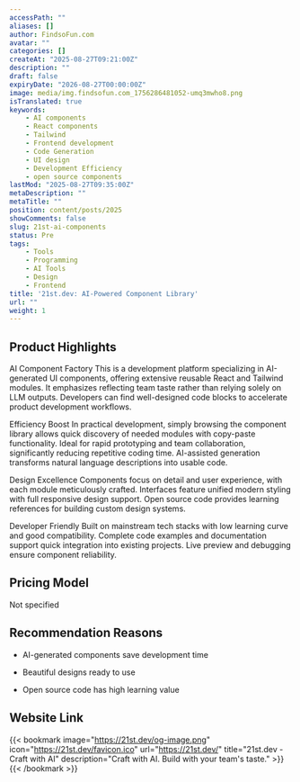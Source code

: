 ```yaml
---
accessPath: ""
aliases: []
author: FindsoFun.com
avatar: ""
categories: []
createAt: "2025-08-27T09:21:00Z"
description: ""
draft: false
expiryDate: "2026-08-27T00:00:00Z"
image: media/img.findsofun.com_1756286481052-umq3mwho8.png
isTranslated: true
keywords:
    - AI components
    - React components
    - Tailwind
    - Frontend development
    - Code Generation
    - UI design
    - Development Efficiency
    - open source components
lastMod: "2025-08-27T09:35:00Z"
metaDescription: ""
metaTitle: ""
position: content/posts/2025
showComments: false
slug: 21st-ai-components
status: Pre
tags:
    - Tools
    - Programming
    - AI Tools
    - Design
    - Frontend
title: '21st.dev: AI-Powered Component Library'
url: ""
weight: 1
---
```

## Product Highlights
AI Component Factory
This is a development platform specializing in AI-generated UI components, offering extensive reusable React and Tailwind modules. It emphasizes reflecting team taste rather than relying solely on LLM outputs. Developers can find well-designed code blocks to accelerate product development workflows.

Efficiency Boost
In practical development, simply browsing the component library allows quick discovery of needed modules with copy-paste functionality. Ideal for rapid prototyping and team collaboration, significantly reducing repetitive coding time. AI-assisted generation transforms natural language descriptions into usable code.

Design Excellence
Components focus on detail and user experience, with each module meticulously crafted. Interfaces feature unified modern styling with full responsive design support. Open source code provides learning references for building custom design systems.

Developer Friendly
Built on mainstream tech stacks with low learning curve and good compatibility. Complete code examples and documentation support quick integration into existing projects. Live preview and debugging ensure component reliability.

## Pricing Model
<!--more-->Not specified

## Recommendation Reasons
- AI-generated components save development time

- Beautiful designs ready to use

- Open source code has high learning value

## Website Link
{{< bookmark image="https://21st.dev/og-image.png" icon="https://21st.dev/favicon.ico" url="https://21st.dev/" title="21st.dev - Craft with AI" description="Craft with AI. Build with your team's taste." >}}
{{< /bookmark >}}


